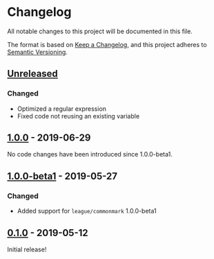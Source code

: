 # Changelog

All notable changes to this project will be documented in this file.

The format is based on [Keep a Changelog](https://keepachangelog.com/en/1.0.0/),
and this project adheres to [Semantic Versioning](https://semver.org/spec/v2.0.0.html).

## [Unreleased][unreleased]

### Changed

 - Optimized a regular expression
 - Fixed code not reusing an existing variable

## [1.0.0] - 2019-06-29

No code changes have been introduced since 1.0.0-beta1.

## [1.0.0-beta1] - 2019-05-27

### Changed

 - Added support for `league/commonmark` 1.0.0-beta1

## [0.1.0] - 2019-05-12

Initial release!

[unreleased]: https://github.com/thephpleague/commonmark-ext-task-list/compare/v1.0.0...HEAD
[1.0.0]: https://github.com/thephpleague/commonmark-ext-task-list/compare/v1.0.0-beta1...v1.0.0
[1.0.0-beta1]: https://github.com/thephpleague/commonmark-ext-task-list/compare/v0.1.0...v1.0.0-beta1
[0.1.0]: https://github.com/thephpleague/commonmark-ext-task-list/commits/v0.1.0
